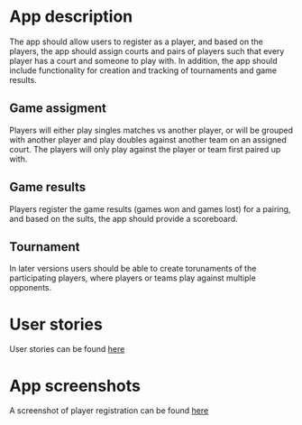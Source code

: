 # App description

The app should allow users to register as a player, and based on the players, the app should assign courts and pairs of players such that every player has a court and someone to play with. In addition, the app should include functionality for creation and tracking of tournaments and game results.

## Game assigment
Players will either play singles matches vs another player, or will be grouped with another player and play doubles against another team on an assigned court.
The players will only play against the player or team first paired up with.

## Game results
Players register the game results (games won and games lost) for a pairing, and based on the sults, the app should provide a scoreboard.

## Tournament
In later versions users should be able to create torunaments of the participating players, where players or teams play against multiple opponents.

# User stories
User stories can be found [here](/userStories.md)

# App screenshots
A screenshot of player registration can be found [here](/App.png)